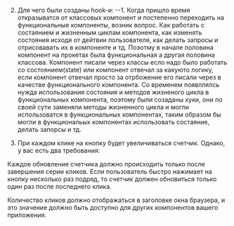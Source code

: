 2. Для чего были созданы hook-и:
   --1. Когда пришло время откразыватся от классовых компонент и постепенно переходить на функциональные компоненты, возник вопрос.
   Как работать с состаянием и жизненным циклам компонента, как изменять состояния исходя от дейтвии пользователя, как делать запросы и отрисовавать их в компоненте и тд. Поэотму в начале половина компонент на прокетах была функциональная а другая половина классова. Компонент писали через классы есло надо было работать со состоянием(state) или компонент отвечал за какуюто логику, если компонент отвечал просто за отрбожение его писали через в качестве функционального компонента. Со временем появллялсь нужда использования состояния и методов жизненого цикла в функциональных компонента, поэтому были созаданы хуки, они по своей сути заменяли методы жизненного цикла и могли использоватся в функциональных компонентах, таким образом бы могли в функциональых компонентах использовать состаяние, делать запорсы и тд.

1. При каждом клике на кнопку будет увеличиваться счетчик. Однако, у вас есть два требования:

Каждое обновление счетчика должно происходить только после завершения серии кликов. Если пользователь быстро нажимает на кнопку несколько раз подряд, то счетчик должен обновиться только один раз после последнего клика.

Количество кликов должно отображаться в заголовке окна браузера, и это значение должно быть доступно для других компонентов вашего приложения.
